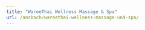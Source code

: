 ```yaml
---
title: "WareeThai Wellness Massage & Spa"
url: /ansbach/wareethai-wellness-massage-und-spa/
---
```

